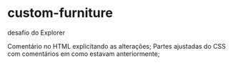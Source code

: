 # custom-furniture
desafio do Explorer

Comentário no HTML explicitando as alterações;
Partes ajustadas do CSS com comentários em como estavam anteriormente;
